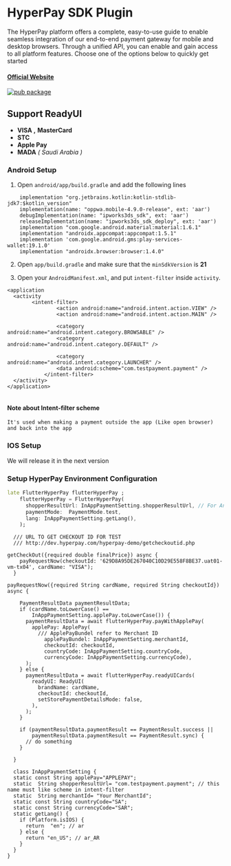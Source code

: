 # HyperPay SDK Plugin 

The HyperPay platform offers a complete, easy-to-use guide to enable seamless integration of our end-to-end payment gateway for mobile and desktop browsers. Through a unified API, you can enable and gain access to all platform features. Choose one of the options below to quickly get started

#### [Official Website](https://www.hyperpay.com/integration-guides/)

[![pub package](https://img.shields.io/badge/pub-1.0.0-blue)](https://pub.dev/packages/hyperpay_plugin)


## Support ReadyUI
- **VISA** **,** **MasterCard**
- **STC**
- **Apple Pay**
- **MADA** *( Saudi Arabia )*

### Android Setup

1. Open `android/app/build.gradle` and add the following lines 
&NewLine;

```
    implementation "org.jetbrains.kotlin:kotlin-stdlib-jdk7:$kotlin_version"
    implementation(name: "oppwa.mobile-4.9.0-release", ext: 'aar')
    debugImplementation(name: "ipworks3ds_sdk", ext: 'aar')
    releaseImplementation(name: "ipworks3ds_sdk_deploy", ext: 'aar')
    implementation "com.google.android.material:material:1.6.1"
    implementation "androidx.appcompat:appcompat:1.5.1"
    implementation 'com.google.android.gms:play-services-wallet:19.1.0'
    implementation "androidx.browser:browser:1.4.0"
```
2. Open `app/build.gradle` and make sure that the `minSdkVersion` is **21**
&NewLine;

3. Open your `AndroidManifest.xml`, and put `intent-filter` inside `activity`.
&NewLine;


```
<application
  <activity
        <intent-filter>
                <action android:name="android.intent.action.VIEW" />
                <action android:name="android.intent.action.MAIN" />

                <category android:name="android.intent.category.BROWSABLE" />
                <category android:name="android.intent.category.DEFAULT" />

                <category android:name="android.intent.category.LAUNCHER" />
                <data android:scheme="com.testpayment.payment" />
            </intent-filter>
  </activity>
</application>
        
```
#### Note about Intent-filter scheme
 `It's used when making a payment outside the app (Like open browser) and back into the app` 
 
 

### IOS Setup
We will release it in the next version



### Setup HyperPay Environment Configuration

```dart
late FlutterHyperPay flutterHyperPay ;
    flutterHyperPay = FlutterHyperPay(
      shopperResultUrl: InAppPaymentSetting.shopperResultUrl, // For Android
      paymentMode:  PaymentMode.test,
      lang: InAppPaymentSetting.getLang(),
    );

```

```
  /// URL TO GET CHECKOUT ID FOR TEST
  /// http://dev.hyperpay.com/hyperpay-demo/getcheckoutid.php

getCheckOut({required double finalPrice}) async {
    payRequestNow(checkoutId: '629D8A95DE267040C10D29E558F8BE37.uat01-vm-tx04', cardName: "VISA");
  }

payRequestNow({required String cardName, required String checkoutId}) async {

    PaymentResultData paymentResultData;
    if (cardName.toLowerCase() ==
        InAppPaymentSetting.applePay.toLowerCase()) {
      paymentResultData = await flutterHyperPay.payWithApplePay(
        applePay: ApplePay(
          /// ApplePayBundel refer to Merchant ID
            applePayBundel: InAppPaymentSetting.merchantId,
            checkoutId: checkoutId,
            countryCode: InAppPaymentSetting.countryCode,
            currencyCode: InAppPaymentSetting.currencyCode),
      );
    } else {
      paymentResultData = await flutterHyperPay.readyUICards(
        readyUI: ReadyUI(
          brandName: cardName,
          checkoutId: checkoutId,
          setStorePaymentDetailsMode: false,
        ),
      );
    }

    if (paymentResultData.paymentResult == PaymentResult.success ||
        paymentResultData.paymentResult == PaymentResult.sync) {
      // do something
    }

  }

```

```
  class InAppPaymentSetting {
  static const String applePay="APPLEPAY";
  static  String shopperResultUrl= "com.testpayment.payment"; // this name must like scheme in intent-filter
  static  String merchantId= "Your MerchantId";
  static const String countryCode="SA";
  static const String currencyCode="SAR";
  static getLang() {
    if (Platform.isIOS) {
      return  "en"; // ar
    } else {
      return "en_US"; // ar_AR
    }
  }
}
```



